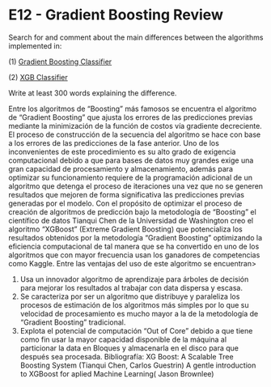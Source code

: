 # E12 - Gradient Boosting Review

Search for and comment about the main differences between the algorithms implemented in: 

(1) [ Gradient Boosting Classifier ](https://scikit-learn.org/stable/modules/generated/sklearn.ensemble.GradientBoostingClassifier.html)

(2) [ XGB Classifier ](https://xgboost.readthedocs.io/en/latest/python/python_intro.html)

Write at least 300 words explaining the difference.

Entre los algoritmos de “Boosting” más famosos se encuentra el algoritmo de “Gradient Boosting” que ajusta los errores de las predicciones previas mediante la minimización de la función de costos vía gradiente decreciente. El proceso de construcción de la secuencia del algoritmo se hace con base a los errores de las predicciones de la fase anterior.
Uno de los inconvenientes de este procedimiento es su alto grado de exigencia computacional debido a que para bases de datos muy grandes exige una gran capacidad de procesamiento y almacenamiento, además para optimizar su funcionamiento requiere de la programación adicional de un algoritmo que detenga el proceso de iteraciones una vez que no se generen resultados que mejoren de forma significativa las predicciones previas generadas por el modelo.
Con el propósito de optimizar el proceso de creación de algoritmos de predicción bajo la metodología de “Boosting” el científico de datos Tianqui Chen de la Universidad de Washington creo el algoritmo “XGBoost” (Extreme Gradient Boosting) que potencializa los resultados obtenidos por la metodología “Gradient Boosting” optimizando la eficiencia computacional de tal manera que se ha convertido en uno de los algoritmos que con mayor frecuencia usan los ganadores de competencias como Kaggle.
Entre las ventajas del uso de este algoritmo se encuentran>
1.	Usa un innovador algoritmo de aprendizaje para árboles de decisión para mejorar los resultados al trabajar con data dispersa y escasa.
2.	Se caracteriza por ser un algoritmo que distribuye y paraleliza los procesos de estimación de los algoritmos más simples por lo que su velocidad de procesamiento es mucho mayor a la de la metodología de “Gradient Boosting” tradicional.
3.	Explota el potencial de computación “Out of Core” debido a que tiene como fin usar la mayor capacidad disponible de la máquina al particionar la data en Bloques y almacenarla en el disco para que después sea procesada.
Bibliografía:
XG Boost: A Scalable Tree Boosting System (Tianqui Chen, Carlos Guestrin)
A gentle introduction to XGBoost for aplied Machine Learning( Jason Brownlee)








